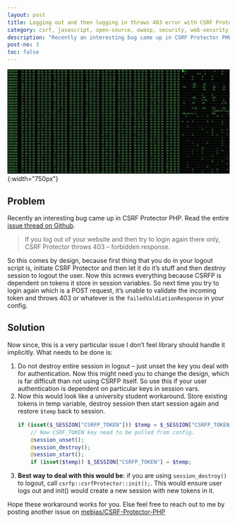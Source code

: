 ```yaml
---
layout: post
title: Logging out and then logging in throws 403 error with CSRF Protector PHP – fix / workaround
category: csrf, javascript, open-source, owasp, security, web-security, php
description: "Recently an interesting bug came up in CSRF Protector PHP. If you log out of your website and then try to login again there only, CSRF Protector throws 403 – forbidden response. So this comes by design because first thing that you do in your logout script is, initiate CSRF Protector > let it do it’s stuff and then destroy session to logout the user. Now this screws everything because CSRFP is dependent on tokens it store in session variables. So next time you try to login again which is a POST request, it’s unable to validate the incoming token and throws 403 or whatever is the failedValdiationResponse in your config."
post-no: 3
toc: false
---
```

![Introduction](../images/post4_image1.jpg){:width="750px"}
## Problem

Recently an interesting bug came up in CSRF Protector PHP. Read the entire [issue thread on Github](https://github.com/mebjas/CSRF-Protector-PHP/issues/51).

 > If you log out of your website and then try to login again there only, CSRF Protector throws 403 – forbidden response.

So this comes by design, because first thing that you do in your logout script is, initiate CSRF Protector and then let it do it’s stuff and then destroy session to logout the user. Now this screws everything because CSRFP is dependent on tokens it store in session variables. So next time you try to login again which is a POST request, it’s unable to validate the incoming token and throws 403 or whatever is the `failedValdiationResponse` in your config.

## Solution
Now since, this is a very particular issue I don’t feel library should handle it implicitly. What needs to be done is:

 1. Do not destroy entire session in logout – just unset the key you deal with for authentication. Now this might need you to change the design, which is far difficult than not using CSRFP itself. So use this if your user authentication is dependent on particular keys in session vars.
 2. Now this would look like a university student workaround. Store existing tokens in temp variable, destroy session then start session again and restore `$temp` back to session.
    ```php
    if (isset($_SESSION["CSRFP_TOKEN"])) $temp = $_SESSION["CSRFP_TOKEN"];
        // Now CSRF_TOKEN key need to be pulled from config.
        @session_unset();
        @session_destroy();
        @session_start();
        if (isset($temp)) $_SESSION["CSRFP_TOKEN"] = $temp;
    ```
 3. **Best way to deal with this would be**: if you are using `session_destroy()` to logout, call `csrfp::csrfProtector::init();`. This would ensure user logs out and init() would create a new session with new tokens in it.

Hope these workaround works for you. Else feel free to reach out to me by posting another issue on [mebjas/CSRF-Protector-PHP](https://github.com/mebjas/CSRF-Protector-PHP)